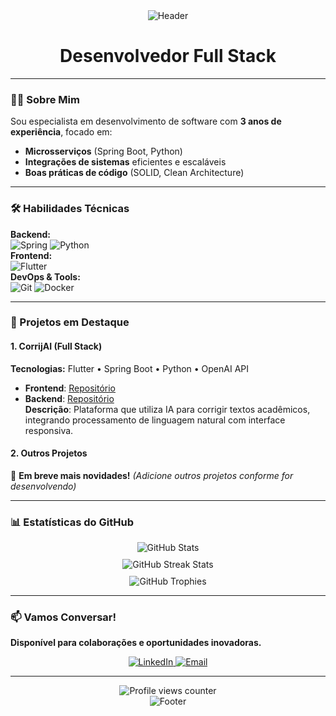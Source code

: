 <div align="center">
  <img src="https://capsule-render.vercel.app/api?type=waving&color=0:1D2671,100:C33764&height=200&section=header&text=Gustavo%20Coutinho&fontSize=50&fontColor=FFFFFF&fontAlignY=35&animation=fadeIn" alt="Header"/>
</div>

<h1 align="center"> Desenvolvedor Full Stack </h1>

---

### 🧑‍💻 Sobre Mim  
Sou especialista em desenvolvimento de software com **3 anos de experiência**, focado em:  
- **Microsserviços** (Spring Boot, Python)  
- **Integrações de sistemas** eficientes e escaláveis  
- **Boas práticas de código** (SOLID, Clean Architecture)  

---

### 🛠️ Habilidades Técnicas  

**Backend:**  
![Spring](https://img.shields.io/badge/Spring-6DB33F?style=flat&logo=spring&logoColor=white)
![Python](https://img.shields.io/badge/Python-3776AB?style=flat&logo=python&logoColor=white)  
**Frontend:**  
![Flutter](https://img.shields.io/badge/Flutter-02569B?style=flat&logo=flutter&logoColor=white)  
**DevOps & Tools:**  
![Git](https://img.shields.io/badge/Git-F05032?style=flat&logo=git&logoColor=white)
![Docker](https://img.shields.io/badge/Docker-2496ED?style=flat&logo=docker&logoColor=white)  

---

### 🚀 Projetos em Destaque  

#### 1. **CorrijAI** (Full Stack)  
**Tecnologias:** Flutter • Spring Boot • Python • OpenAI API  
- **Frontend**: [Repositório](https://github.com/Gustavo-Souza-Coutinho/CorrijAI-frontend)  
- **Backend**: [Repositório](https://github.com/Gustavo-Souza-Coutinho/CorrijAI-backend)  
**Descrição**: Plataforma que utiliza IA para corrigir textos acadêmicos, integrando processamento de linguagem natural com interface responsiva.  

#### 2. **Outros Projetos**  
🔹 **Em breve mais novidades!** *(Adicione outros projetos conforme for desenvolvendo)*  

---

### 📊 Estatísticas do GitHub  

<div align="center">
  <img src="https://github-readme-stats.vercel.app/api?username=Gustavo-Souza-Coutinho&show_icons=true&theme=radical&hide_title=true" alt="GitHub Stats" style="margin-bottom: 10px;"/>
  <br/>
  <img src="https://github-readme-streak-stats.herokuapp.com/?user=Gustavo-Souza-Coutinho&theme=radical" alt="GitHub Streak Stats" style="margin-bottom: 10px;"/>
  <br/>
  <img src="https://github-profile-trophy.vercel.app/?username=Gustavo-Souza-Coutinho&theme=onedark&margin-w=15" alt="GitHub Trophies"/>
</div>

---

### 📫 Vamos Conversar!  
**Disponível para colaborações e oportunidades inovadoras.**  

<div align="center">
  <a href="https://www.linkedin.com/in/gustavo-coutinho-35b7b8239/" target="_blank">
    <img src="https://img.shields.io/badge/LinkedIn-0077B5?style=for-the-badge&logo=linkedin&logoColor=white" alt="LinkedIn"/>
  </a>
  <a href="mailto:gustavo.couty@hotmail.com" target="_blank">
    <img src="https://img.shields.io/badge/Email-D14836?style=for-the-badge&logo=gmail&logoColor=white" alt="Email"/>
  </a>
</div>

---

<div align="center">
  <img src="https://komarev.com/ghpvc/?username=Gustavo-Souza-Coutinho&label=PROFILE+VIEWS&color=F7B801&style=for-the-badge" alt="Profile views counter"/>
</div>

<div align="center">
  <img src="https://capsule-render.vercel.app/api?type=waving&color=0:C33764,100:1D2671&height=100&section=footer&animation=fadeIn" alt="Footer"/>
</div>
